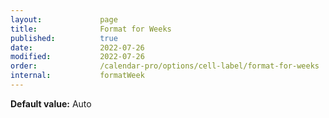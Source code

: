 ```yaml
---
layout:             page
title:              Format for Weeks
published:          true
date:               2022-07-26
modified:           2022-07-26
order:              /calendar-pro/options/cell-label/format-for-weeks
internal:           formatWeek
---
```

**Default value:** Auto
